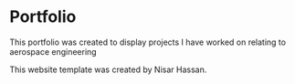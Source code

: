 # Portfolio
This portfolio was created to display projects I have worked on relating to aerospace engineering

This website template was created by Nisar Hassan.
